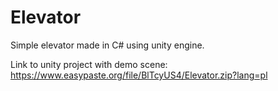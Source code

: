 # Elevator
Simple elevator made in C# using unity engine.

Link to unity project with demo scene: https://www.easypaste.org/file/BlTcyUS4/Elevator.zip?lang=pl
